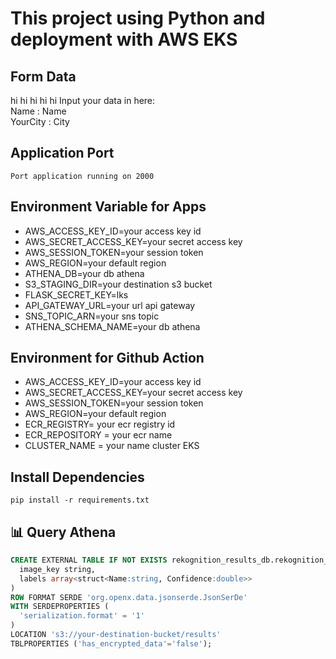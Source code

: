 # This project using Python and deployment with AWS EKS

## Form Data

hi hi hi hi hi
Input your data in here:<br/>
Name : Name <br/>
YourCity : City <br/>

## Application Port

`Port application running on 2000`

## Environment Variable for Apps

- AWS_ACCESS_KEY_ID=your access key id
- AWS_SECRET_ACCESS_KEY=your secret access key
- AWS_SESSION_TOKEN=your session token
- AWS_REGION=your default region
- ATHENA_DB=your db athena
- S3_STAGING_DIR=your destination s3 bucket
- FLASK_SECRET_KEY=lks
- API_GATEWAY_URL=your url api gateway
- SNS_TOPIC_ARN=your sns topic
- ATHENA_SCHEMA_NAME=your db athena

## Environment for Github Action

- AWS_ACCESS_KEY_ID=your access key id
- AWS_SECRET_ACCESS_KEY=your secret access key
- AWS_SESSION_TOKEN=your session token
- AWS_REGION=your default region
- ECR_REGISTRY= your ecr registry id
- ECR_REPOSITORY = your ecr name
- CLUSTER_NAME = your name cluster EKS

## Install Dependencies

`pip install -r requirements.txt`

## 📊 Query Athena

```sql
CREATE EXTERNAL TABLE IF NOT EXISTS rekognition_results_db.rekognition_results_table (
  image_key string,
  labels array<struct<Name:string, Confidence:double>>
)
ROW FORMAT SERDE 'org.openx.data.jsonserde.JsonSerDe'
WITH SERDEPROPERTIES (
  'serialization.format' = '1'
)
LOCATION 's3://your-destination-bucket/results'
TBLPROPERTIES ('has_encrypted_data'='false');
```
